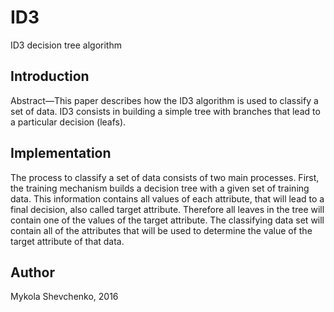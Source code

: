 # ID3

ID3 decision tree algorithm 

## Introduction 
Abstract—This paper describes how the ID3 algorithm is used to classify a set of data. 
ID3 consists in building a simple tree with branches that lead to a particular decision (leafs).

## Implementation
The process to classify a set of data consists of two main processes. 
First, the training mechanism builds a decision tree with a given set of training data. This information contains all values of each attribute, that will lead to a final decision, also called target attribute. Therefore all leaves in the tree will contain one of the values of the target attribute. The classifying data set will contain all of the attributes that will be used to determine the value of the target attribute of that data.


## Author
Mykola Shevchenko, 2016
